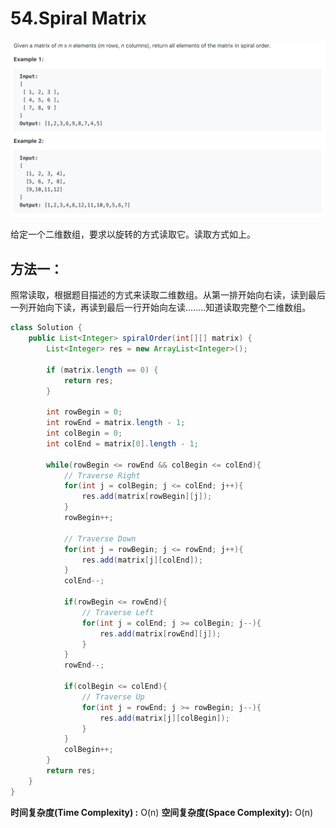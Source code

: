 # 54.Spiral Matrix

![](.gitbook/assets/image%20%282%29.png)

给定一个二维数组，要求以旋转的方式读取它。读取方式如上。

## 方法一：

照常读取，根据题目描述的方式来读取二维数组。从第一排开始向右读，读到最后一列开始向下读，再读到最后一行开始向左读........知道读取完整个二维数组。

```java
class Solution {
    public List<Integer> spiralOrder(int[][] matrix) {
        List<Integer> res = new ArrayList<Integer>();
        
        if (matrix.length == 0) {
            return res;
        }
        
        int rowBegin = 0;
        int rowEnd = matrix.length - 1;
        int colBegin = 0;
        int colEnd = matrix[0].length - 1;
        
        while(rowBegin <= rowEnd && colBegin <= colEnd){
            // Traverse Right
            for(int j = colBegin; j <= colEnd; j++){
                res.add(matrix[rowBegin][j]);
            }
            rowBegin++;
            
            // Traverse Down
            for(int j = rowBegin; j <= rowEnd; j++){
                res.add(matrix[j][colEnd]);
            }
            colEnd--;
            
            if(rowBegin <= rowEnd){
                // Traverse Left
                for(int j = colEnd; j >= colBegin; j--){
                    res.add(matrix[rowEnd][j]);
                }
            }
            rowEnd--;
            
            if(colBegin <= colEnd){
                // Traverse Up
                for(int j = rowEnd; j >= rowBegin; j--){
                    res.add(matrix[j][colBegin]);
                }
            }
            colBegin++;
        }
        return res;
    }
}
```

**时间复杂度\(Time Complexity\) :** O\(n\)          **空间复杂度\(Space Complexity\):** O\(n\)

